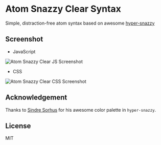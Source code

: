 # Atom Snazzy Clear Syntax

Simple, distraction-free atom syntax based on awesome [hyper-snazzy](https://github.com/sindresorhus/hyper-snazzy)

## Screenshot

- JavaScript

![Atom Snazzy Clear JS Screenshot](https://github.com/pveyes/atom-snazzy-clear-syntax/blob/master/assets/js.png)

- CSS

![Atom Snazzy Clear CSS Screenshot](https://github.com/pveyes/atom-snazzy-clear-syntax/blob/master/assets/css.png)


## Acknowledgement

Thanks to [Sindre Sorhus](https://github.com/sindresorhus) for his awesome color palette in `hyper-snazzy`.

## License

MIT
